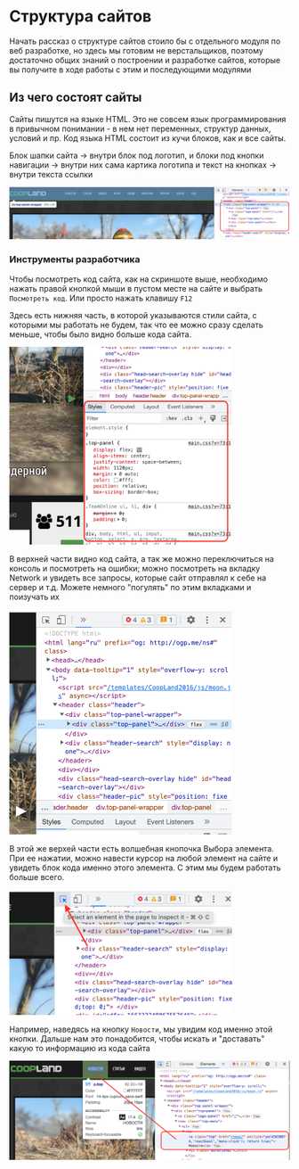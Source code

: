 # Структура сайтов

Начать рассказ о структуре сайтов стоило бы с отдельного модуля по веб разработке, но здесь мы готовим не верстальщиков, 
поэтому достаточно общих знаний о построении и разработке сайтов, которые вы получите в ходе работы с этим и последующими модулями

## Из чего состоят сайты
Сайты пишутся на языке HTML. Это не совсем язык программирования в привычном понимании - в нем нет переменных, структур данных, условий и пр. 
Код языка HTML состоит из кучи блоков, как и все сайты. 

Блок шапки сайта -> внутри блок под логотип, и блоки под кнопки навигации -> внутри них сама картика логотипа и текст на кнопках -> внутри текста ссылки

<img src="https://github.com/Polus101/resources/blob/master/Encyclopedia/Scrapping/img/Structure.png" alt="alt-текст" width="800"/>


### Инструменты разработчика
Чтобы посмотреть код сайта, как на скриншоте выше, необходимо нажать правой кнопкой мыши в пустом месте на сайте и выбрать `Посмотреть код`. 
Или просто нажать клавишу `F12`

Здесь есть нижняя часть, в которой указываются стили сайта, с которыми мы работать не будем, так что ее можно сразу сделать меньше, 
чтобы было видно больше кода сайта. 

<img src="https://github.com/Polus101/resources/blob/master/Encyclopedia/Scrapping/img/Styles.png" alt="alt-текст" width="400"/>



В верхней части видно код сайта, а так же можно переключиться на консоль и посмотреть на ошибки; можно посмотреть на вкладку Network и увидеть все запросы,
которые сайт отправлял к себе на сервер и т.д. Можете немного "погулять" по этим вкладками и поизучать их

<img src="https://github.com/Polus101/resources/blob/master/Encyclopedia/Scrapping/img/Site_code.png" alt="alt-текст" width="400"/>



В этой же верхей части есть волшебная кнопочка Выбора элемента. При ее нажатии, можно навести курсор на любой элемент на сайте и увидеть блок кода 
именно этого элемента. С этим мы будем работать больше всего.

<img src="https://github.com/Polus101/resources/blob/master/Encyclopedia/Scrapping/img/Select_elem.png" alt="alt-текст" width="400"/>


Например, наведясь на кнопку `Новости`, мы увидим код именно этой кнопки. Дальше нам это понадобится, чтобы искать и "доставать" какую то информацию
из кода сайта

<img src="https://github.com/Polus101/resources/blob/master/Encyclopedia/Scrapping/img/News_code.png" alt="alt-текст" width="700"/>



